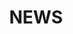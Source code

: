 ---
title: "NEWS"
description: "This is meta description."
draft: false


# custom style
custom_class: "" 
custom_attributes: "" 
custom_css: ""
---